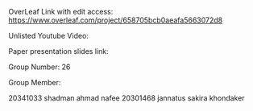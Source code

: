 OverLeaf Link with edit access: https://www.overleaf.com/project/658705bcb0aeafa5663072d8

Unlisted Youtube Video:

Paper presentation slides link:

Group Number:
26

Group Member:

20341033 shadman ahmad nafee
20301468 jannatus sakira khondaker
